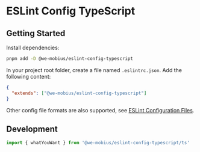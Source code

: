 # ESLint Config TypeScript

## Getting Started

Install dependencies:

```bash
pnpm add -D @we-mobius/eslint-config-typescript
```

In your project root folder, create a file named `.eslintrc.json`. Add the following content:

```json
{
  "extends": ["@we-mobius/eslint-config-typescript"]
}
```

Other config file formats are also supported, see [ESLint Configuration Files](https://eslint.org/docs/latest/user-guide/configuring/configuration-files).

## Development

```JavaScript
import { whatYouWant } from '@we-mobius/eslint-config-typescript/ts'
```
